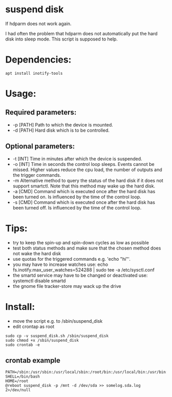 # suspend disk
If hdparm does not work again.

I had often the problem that hdparm does not automatically put the hard disk into sleep mode. This script is supposed to help.

# Dependencies:
```
apt install inotify-tools
```

# Usage:
## Required parameters:
* -p [PATH]       Path to which the device is mounted.
* -d [PATH]       Hard disk which is to be controlled.

## Optional parameters:
* -t [INT]        Time in minutes after which the device is suspended.
* -o [INT]        Time in seconds the control loop sleeps. Events cannot be missed. Higher values reduce the cpu load, the number of outputs and the trigger commands.
* -m              Alternative method to query the status of the hard disk if it does not support smartctl. Note that this method may wake up the hard disk.
* -a [CMD]        Command which is executed once after the hard disk has been turned on. Is influenced by the time of the control loop.
* -s [CMD]        Command which is executed once after the hard disk has been turned off. Is influenced by the time of the control loop.

# Tips:
- try to keep the spin-up and spin-down cycles as low as possible
- test both status methods and make sure that the chosen method does not wake the hard disk
- use quotas for the triggered commands e.g. 'echo "hi"'.
- you may have to increase watches use:  echo fs.inotify.max_user_watches=524288 | sudo tee -a /etc/sysctl.conf                                                                                                   
- the smartd service may have to be changed or deactivated use: systemctl disable smartd
- the gnome file tracker-store may wack up the drive

# Install:
- move the script e.g. to /sbin/suspend_disk
- edit crontap as root

```
sudo cp -v suspend_disk.sh /sbin/suspend_disk
sudo chmod +x /sbin/suspend_disk
sudo crontab -e
```

## crontab example
```
PATH=/sbin:/usr/sbin:/usr/local/sbin:/root/bin:/usr/local/bin:/usr/bin:/bin
SHELL=/bin/bash
HOME=/root
@reboot suspend_disk -p /mnt -d /dev/sda >> somelog.sda.log 2>/dev/null
```
